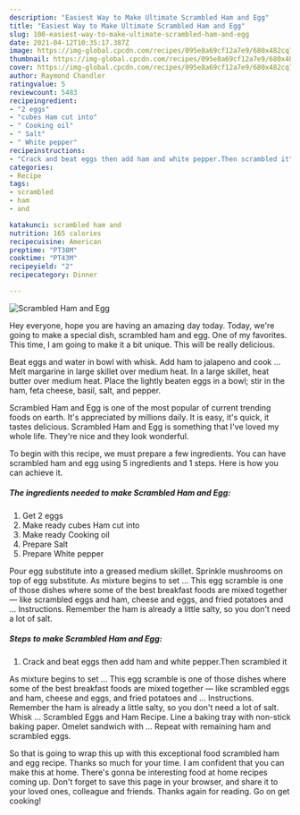 ```yaml
---
description: "Easiest Way to Make Ultimate Scrambled Ham and Egg"
title: "Easiest Way to Make Ultimate Scrambled Ham and Egg"
slug: 100-easiest-way-to-make-ultimate-scrambled-ham-and-egg
date: 2021-04-12T10:35:17.387Z
image: https://img-global.cpcdn.com/recipes/095e8a69cf12a7e9/680x482cq70/scrambled-ham-and-egg-recipe-main-photo.jpg
thumbnail: https://img-global.cpcdn.com/recipes/095e8a69cf12a7e9/680x482cq70/scrambled-ham-and-egg-recipe-main-photo.jpg
cover: https://img-global.cpcdn.com/recipes/095e8a69cf12a7e9/680x482cq70/scrambled-ham-and-egg-recipe-main-photo.jpg
author: Raymond Chandler
ratingvalue: 5
reviewcount: 5483
recipeingredient:
- "2 eggs"
- "cubes Ham cut into"
- " Cooking oil"
- " Salt"
- " White pepper"
recipeinstructions:
- "Crack and beat eggs then add ham and white pepper.Then scrambled it"
categories:
- Recipe
tags:
- scrambled
- ham
- and

katakunci: scrambled ham and 
nutrition: 165 calories
recipecuisine: American
preptime: "PT38M"
cooktime: "PT43M"
recipeyield: "2"
recipecategory: Dinner

---
```



![Scrambled Ham and Egg](https://img-global.cpcdn.com/recipes/095e8a69cf12a7e9/680x482cq70/scrambled-ham-and-egg-recipe-main-photo.jpg)

Hey everyone, hope you are having an amazing day today. Today, we're going to make a special dish, scrambled ham and egg. One of my favorites. This time, I am going to make it a bit unique. This will be really delicious.

Beat eggs and water in bowl with whisk. Add ham to jalapeno and cook … Melt margarine in large skillet over medium heat. In a large skillet, heat butter over medium heat. Place the lightly beaten eggs in a bowl; stir in the ham, feta cheese, basil, salt, and pepper.

Scrambled Ham and Egg is one of the most popular of current trending foods on earth. It's appreciated by millions daily. It is easy, it's quick, it tastes delicious. Scrambled Ham and Egg is something that I've loved my whole life. They're nice and they look wonderful.


To begin with this recipe, we must prepare a few ingredients. You can have scrambled ham and egg using 5 ingredients and 1 steps. Here is how you can achieve it.

<!--inarticleads1-->

##### The ingredients needed to make Scrambled Ham and Egg:

1. Get 2 eggs
1. Make ready cubes Ham cut into
1. Make ready  Cooking oil
1. Prepare  Salt
1. Prepare  White pepper


Pour egg substitute into a greased medium skillet. Sprinkle mushrooms on top of egg substitute. As mixture begins to set … This egg scramble is one of those dishes where some of the best breakfast foods are mixed together — like scrambled eggs and ham, cheese and eggs, and fried potatoes and … Instructions. Remember the ham is already a little salty, so you don&#39;t need a lot of salt. 

<!--inarticleads2-->

##### Steps to make Scrambled Ham and Egg:

1. Crack and beat eggs then add ham and white pepper.Then scrambled it


As mixture begins to set … This egg scramble is one of those dishes where some of the best breakfast foods are mixed together — like scrambled eggs and ham, cheese and eggs, and fried potatoes and … Instructions. Remember the ham is already a little salty, so you don&#39;t need a lot of salt. Whisk … Scrambled Eggs and Ham Recipe. Line a baking tray with non-stick baking paper. Omelet sandwich with … Repeat with remaining ham and scrambled eggs. 

So that is going to wrap this up with this exceptional food scrambled ham and egg recipe. Thanks so much for your time. I am confident that you can make this at home. There's gonna be interesting food at home recipes coming up. Don't forget to save this page in your browser, and share it to your loved ones, colleague and friends. Thanks again for reading. Go on get cooking!
